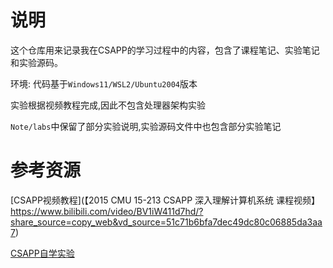 # 说明

这个仓库用来记录我在CSAPP的学习过程中的内容，包含了课程笔记、实验笔记和实验源码。

环境: 代码基于`Windows11/WSL2/Ubuntu2004`版本

实验根据视频教程完成,因此不包含处理器架构实验

`Note/labs`中保留了部分实验说明,实验源码文件中也包含部分实验笔记

# 参考资源

[CSAPP视频教程](【2015 CMU 15-213 CSAPP 深入理解计算机系统 课程视频】 https://www.bilibili.com/video/BV1iW411d7hd/?share_source=copy_web&vd_source=51c71b6bfa7dec49dc80c06885da3aa7)

[CSAPP自学实验](https://csapp.cs.cmu.edu/3e/labs.html)





